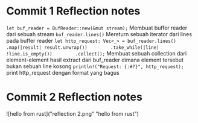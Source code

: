 # Commit 1 Reflection notes
`let buf_reader = BufReader::new(&mut stream);`
Membuat buffer reader dari sebuah stream
`buf_reader.lines()`
Mereturn sebuah iterator dari lines pada buffer reader
`let http_request: Vec<_> = buf_reader.lines()`
`        .map(|result| result.unwrap())`
`        .take_while(|line| !line.is_empty())`
`        .collect();`
Membuat sebuah collection dari element-element hasil extract dari buf_reader dimana element tersebut bukan sebuah line kosong
`println!("Request: {:#?}", http_request);`
print http_request dengan format yang bagus

# Commit 2 Reflection notes
![hello from rust]("reflection 2.png" "hello from rust")